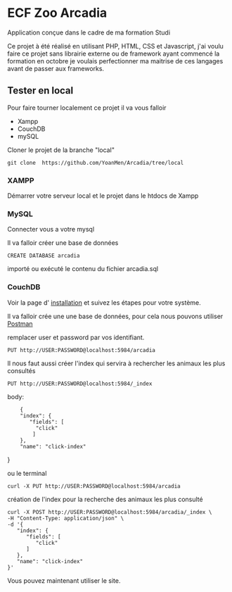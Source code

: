 # ECF Zoo Arcadia

Application conçue dans le cadre de ma formation Studi

Ce projet à été réalisé en utilisant PHP, HTML, CSS et Javascript, j'ai voulu faire ce projet sans librairie externe ou de framework ayant commencé la formation en octobre je voulais perfectionner ma maitrise de ces langages avant de passer aux frameworks.

## Tester en local

Pour faire tourner localement ce projet il va vous falloir

- Xampp
- CouchDB
- mySQL

Cloner le projet de la branche "local"

    git clone  https://github.com/YoanMen/Arcadia/tree/local

### XAMPP

Démarrer votre serveur local et le projet dans le htdocs de Xampp

### MySQL

Connecter vous a votre mysql

Il va falloir créer une base de données

    CREATE DATABASE arcadia

importé ou exécuté le contenu du fichier arcadia.sql

### CouchDB

Voir la page d'
[installation](https://docs.couchdb.org/en/stable/install/index.html) et suivez les étapes pour votre système.

Il va falloir crée une une base de données, pour cela nous pouvons utiliser
[Postman](https://www.postman.com/downloads/)

remplacer user et password par vos identifiant.

    PUT http://USER:PASSWORD@localhost:5984/arcadia

Il nous faut aussi créer l'index qui servira à rechercher les animaux les plus consultés

    PUT http://USER:PASSWORD@localhost:5984/_index

body:

```
    {
    "index": {
       "fields": [
         "click"
        ]
    },
    "name": "click-index"
```

}

ou le terminal

```
curl -X PUT http://USER:PASSWORD@localhost:5984/arcadia
```

création de l'index pour la recherche des animaux les plus consulté

```
curl -X POST http://USER:PASSWORD@localhost:5984/arcadia/_index \
-H "Content-Type: application/json" \
-d '{
   "index": {
      "fields": [
         "click"
      ]
   },
   "name": "click-index"
}'
```

Vous pouvez maintenant utiliser le site.
